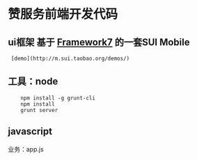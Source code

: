 # 赞服务前端开发代码
## ui框架 基于 [Framework7](http://framework7.taobao.org/) 的一套SUI Mobile 
     [demo](http://m.sui.taobao.org/demos/)
## 工具：node 

        npm install -g grunt-cli
        npm install
        grunt server
        
## javascript
 业务：app.js
